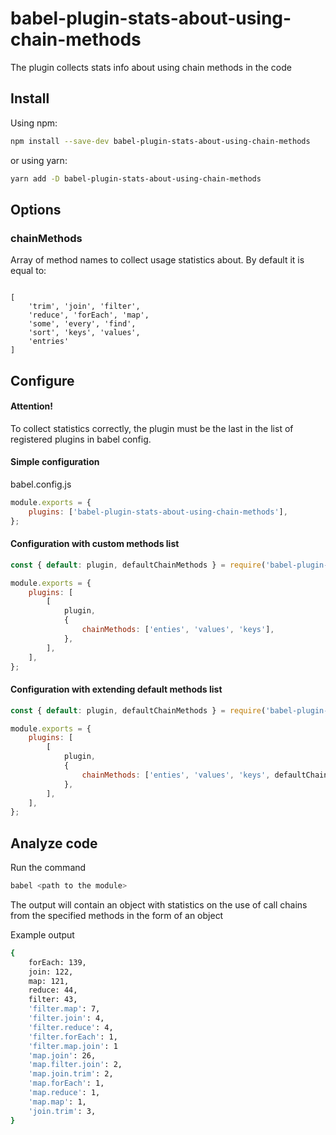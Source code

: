 # babel-plugin-stats-about-using-chain-methods

The plugin collects stats info about using chain methods in the code

## Install

Using npm:

```sh
npm install --save-dev babel-plugin-stats-about-using-chain-methods
```

or using yarn:

```sh
yarn add -D babel-plugin-stats-about-using-chain-methods
```

## Options

### chainMethods

Array of method names to collect usage statistics about.
By default it is equal to:

```

[
    'trim', 'join', 'filter',
    'reduce', 'forEach', 'map',
    'some', 'every', 'find',
    'sort', 'keys', 'values',
    'entries'
]

```

## Configure

#### Attention!

To collect statistics correctly, the plugin must be the last in the list of registered plugins in babel config.

#### Simple configuration

babel.config.js

```js
module.exports = {
    plugins: ['babel-plugin-stats-about-using-chain-methods'],
};
```

#### Configuration with custom methods list

```js
const { default: plugin, defaultChainMethods } = require('babel-plugin-stats-about-using-chain-methods');

module.exports = {
    plugins: [
        [
            plugin,
            {
                chainMethods: ['enties', 'values', 'keys'],
            },
        ],
    ],
};
```

#### Configuration with extending default methods list

```js
const { default: plugin, defaultChainMethods } = require('babel-plugin-stats-about-using-chain-methods');

module.exports = {
    plugins: [
        [
            plugin,
            {
                chainMethods: ['enties', 'values', 'keys', defaultChainMethods],
            },
        ],
    ],
};
```

## Analyze code

Run the command

```sh
babel <path to the module>
```

The output will contain an object with statistics on the use of call chains from the specified methods in the form of an object

Example output

```sh
{
    forEach: 139,
    join: 122,
    map: 121,
    reduce: 44,
    filter: 43,
    'filter.map': 7,
    'filter.join': 4,
    'filter.reduce': 4,
    'filter.forEach': 1,
    'filter.map.join': 1
    'map.join': 26,
    'map.filter.join': 2,
    'map.join.trim': 2,
    'map.forEach': 1,
    'map.reduce': 1,
    'map.map': 1,
    'join.trim': 3,
}

```
